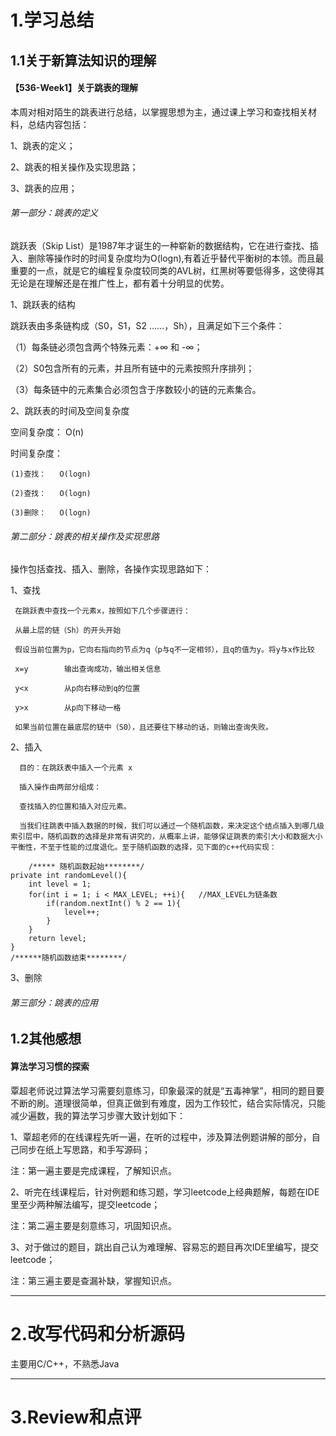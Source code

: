 # 1.学习总结

## 1.1关于新算法知识的理解

#### 【536-Week1】关于跳表的理解
本周对相对陌生的跳表进行总结，以掌握思想为主，通过课上学习和查找相关材料，总结内容包括：

1、跳表的定义；

2、跳表的相关操作及实现思路；

3、跳表的应用；
###### 第一部分：跳表的定义
   跳跃表（Skip List）是1987年才诞生的一种崭新的数据结构，它在进行查找、插入、删除等操作时的时间复杂度均为O(logn),有着近乎替代平衡树的本领。而且最重要的一点，就是它的编程复杂度较同类的AVL树，红黑树等要低得多，这使得其无论是在理解还是在推广性上，都有着十分明显的优势。

   1、跳跃表的结构
   
   跳跃表由多条链构成（S0，S1，S2 ……，Sh），且满足如下三个条件：
   
   （1）每条链必须包含两个特殊元素：+∞ 和 -∞；
  
   （2）S0包含所有的元素，并且所有链中的元素按照升序排列；

   （3）每条链中的元素集合必须包含于序数较小的链的元素集合。
   
   2、跳跃表的时间及空间复杂度
   
   空间复杂度： O(n)
   
   时间复杂度：
   
	(1)查找：	 O(logn)	
	
	(2)查找： 	 O(logn)	
   
	(3)删除：	 O(logn)	

###### 第二部分：跳表的相关操作及实现思路
   操作包括查找、插入、删除，各操作实现思路如下：
   
   1、查找
     
     在跳跃表中查找一个元素x，按照如下几个步骤进行：
     
     从最上层的链（Sh）的开头开始
     
     假设当前位置为p，它向右指向的节点为q（p与q不一定相邻），且q的值为y。将y与x作比较
      
     x=y		输出查询成功，输出相关信息
     
     y<x		从p向右移动到q的位置
     
     y>x		从p向下移动一格

     如果当前位置在最底层的链中（S0），且还要往下移动的话，则输出查询失败。

   2、插入
   
      目的：在跳跃表中插入一个元素 x
      
      插入操作由两部分组成：

      查找插入的位置和插入对应元素。
      
      当我们往跳表中插入数据的时候，我们可以通过一个随机函数，来决定这个结点插入到哪几级索引层中，随机函数的选择是非常有讲究的，从概率上讲，能够保证跳表的索引大小和数据大小平衡性，不至于性能的过度退化。至于随机函数的选择，见下面的c++代码实现：

        /***** 随机函数起始********/
	private int randomLevel(){
		int level = 1;
		for(int i = 1; i < MAX_LEVEL; ++i){   //MAX_LEVEL为链条数
			if(random.nextInt() % 2 == 1){
				level++;
			}
		}		
		return level;
	}
	/******随机函数结束********/

   3、删除
   


###### 第三部分：跳表的应用





## 1.2其他感想

#### 算法学习习惯的探索

覃超老师说过算法学习需要刻意练习，印象最深的就是“五毒神掌”，相同的题目要不断的刷。道理很简单，但真正做到有难度，因为工作较忙，结合实际情况，只能减少遍数，我的算法学习步骤大致计划如下：

1、覃超老师的在线课程先听一遍，在听的过程中，涉及算法例题讲解的部分，自己同步在纸上写思路，和手写源码；

   注：第一遍主要是完成课程，了解知识点。
   
2、听完在线课程后，针对例题和练习题，学习leetcode上经典题解，每题在IDE里至少两种解法编写，提交leetcode；

   注：第二遍主要是刻意练习，巩固知识点。
   
3、对于做过的题目，跳出自己认为难理解、容易忘的题目再次IDE里编写，提交leetcode；

   注：第三遍主要是查漏补缺，掌握知识点。


---

# 2.改写代码和分析源码
主要用C/C++，不熟悉Java

---

# 3.Review和点评



